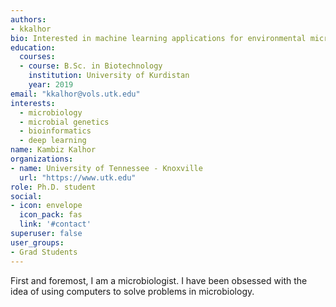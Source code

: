 ```yaml
---
authors:
- kkalhor
bio: Interested in machine learning applications for environmental microbiology.
education:
  courses:
  - course: B.Sc. in Biotechnology
    institution: University of Kurdistan
    year: 2019
email: "kkalhor@vols.utk.edu"
interests:
  - microbiology
  - microbial genetics
  - bioinformatics
  - deep learning
name: Kambiz Kalhor
organizations:
- name: University of Tennessee - Knoxville
  url: "https://www.utk.edu"
role: Ph.D. student
social:
- icon: envelope
  icon_pack: fas
  link: '#contact'
superuser: false
user_groups:
- Grad Students
---
```


First and foremost, I am a microbiologist. I have been obsessed with the idea of using computers to solve problems in microbiology.